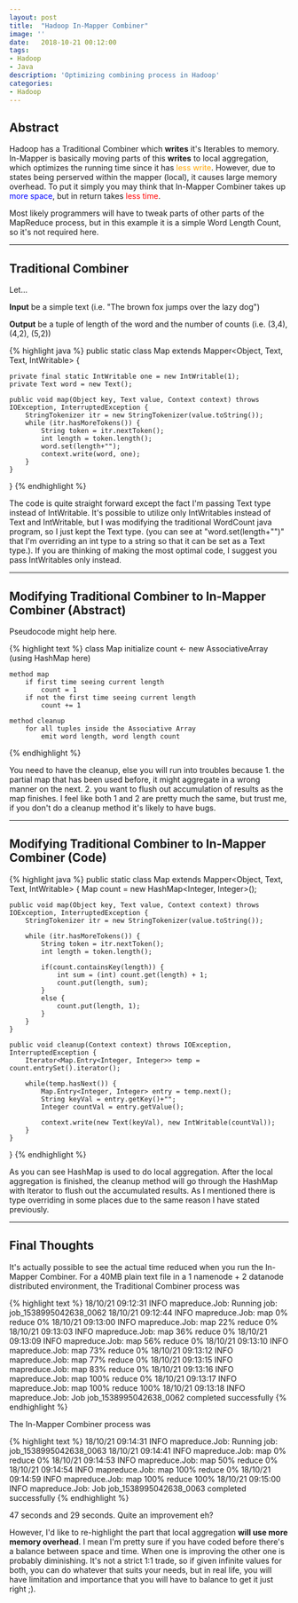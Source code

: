 ```yaml
---
layout: post
title:  "Hadoop In-Mapper Combiner"
image: ''
date:   2018-10-21 00:12:00
tags:
- Hadoop
- Java
description: 'Optimizing combining process in Hadoop'
categories:
- Hadoop
---
```


## Abstract

Hadoop has a Traditional Combiner which **writes** it's Iterables to memory. In-Mapper is basically moving parts of this **writes** to local aggregation, which optimizes the running time since it has <span style="color:orange">less write</span>. However, due to states being perserved within the mapper (local), it causes large memory overhead. To put it simply you may think that In-Mapper Combiner takes up <span style="color:blue">more space</span>, but in return takes <span style="color:red">less time</span>.

Most likely programmers will have to tweak parts of other parts of the MapReduce process, but in this example it is a simple Word Length Count, so it's not required here.

---

## Traditional Combiner

Let...

**Input** be a simple text (i.e. "The brown fox jumps over the lazy dog")

**Output** be a tuple of length of the word and the number of counts (i.e. (3,4), (4,2), (5,2))

{% highlight java %}
public static class Map extends Mapper<Object, Text, Text, IntWritable> {

    private final static IntWritable one = new IntWritable(1);
    private Text word = new Text();

    public void map(Object key, Text value, Context context) throws IOException, InterruptedException {
        StringTokenizer itr = new StringTokenizer(value.toString());
        while (itr.hasMoreTokens()) {
            String token = itr.nextToken();
            int length = token.length();
            word.set(length+"");
            context.write(word, one);
        }
    }
}
{% endhighlight %}

The code is quite straight forward except the fact I'm passing Text type instead of IntWritable. It's possible to utilize only IntWritables instead of Text and IntWritable, but I was modifying the traditional WordCount java program, so I just kept the Text type. (you can see at "word.set(length+"")" that I'm overriding an int type to a string so that it can be set as a Text type.). If you are thinking of making the most optimal code, I suggest you pass IntWritables only instead.

---

## Modifying Traditional Combiner to In-Mapper Combiner (Abstract)

Pseudocode might help here.

{% highlight text %}
class Map
    initialize count ← new AssociativeArray (using HashMap here)

    method map
        if first time seeing current length
            count = 1
        if not the first time seeing current length
            count += 1

    method cleanup
        for all tuples inside the Associative Array
            emit word length, word length count
{% endhighlight %}

You need to have the cleanup, else you will run into troubles because 1. the partial map that has been used before, it might aggregate in a wrong manner on the next. 2. you want to flush out accumulation of results as the map finishes. I feel like both 1 and 2 are pretty much the same, but trust me, if you don't do a cleanup method it's likely to have bugs.

---

## Modifying Traditional Combiner to In-Mapper Combiner (Code)

{% highlight java %}
public static class Map extends Mapper<Object, Text, Text, IntWritable> {
    Map count = new HashMap<Integer, Integer>();

    public void map(Object key, Text value, Context context) throws IOException, InterruptedException {
        StringTokenizer itr = new StringTokenizer(value.toString());

        while (itr.hasMoreTokens()) {
            String token = itr.nextToken();
            int length = token.length();

            if(count.containsKey(length)) {
                int sum = (int) count.get(length) + 1;
                count.put(length, sum);
            }
            else {
                count.put(length, 1);
            }
        }
    }

    public void cleanup(Context context) throws IOException, InterruptedException {
        Iterator<Map.Entry<Integer, Integer>> temp = count.entrySet().iterator();

        while(temp.hasNext()) {
            Map.Entry<Integer, Integer> entry = temp.next();
            String keyVal = entry.getKey()+"";
            Integer countVal = entry.getValue();

            context.write(new Text(keyVal), new IntWritable(countVal));
        }
    }
}
{% endhighlight %}

As you can see HashMap is used to do local aggregation. After the local aggregation is finished, the cleanup method will go through the HashMap with Iterator to flush out the accumulated results. As I mentioned there is type overriding in some places due to the same reason I have stated previously.

---

## Final Thoughts

It's actually possible to see the actual time reduced when you run the In-Mapper Combiner. For a 40MB plain text file in a 1 namenode + 2 datanode distributed environment, the Traditional Combiner process was

{% highlight text %}
18/10/21 09:12:31 INFO mapreduce.Job: Running job: job_1538995042638_0062
18/10/21 09:12:44 INFO mapreduce.Job:  map 0% reduce 0%
18/10/21 09:13:00 INFO mapreduce.Job:  map 22% reduce 0%
18/10/21 09:13:03 INFO mapreduce.Job:  map 36% reduce 0%
18/10/21 09:13:09 INFO mapreduce.Job:  map 56% reduce 0%
18/10/21 09:13:10 INFO mapreduce.Job:  map 73% reduce 0%
18/10/21 09:13:12 INFO mapreduce.Job:  map 77% reduce 0%
18/10/21 09:13:15 INFO mapreduce.Job:  map 83% reduce 0%
18/10/21 09:13:16 INFO mapreduce.Job:  map 100% reduce 0%
18/10/21 09:13:17 INFO mapreduce.Job:  map 100% reduce 100%
18/10/21 09:13:18 INFO mapreduce.Job: Job job_1538995042638_0062 completed successfully
{% endhighlight %}

The In-Mapper Combiner process was

{% highlight text %}
18/10/21 09:14:31 INFO mapreduce.Job: Running job: job_1538995042638_0063
18/10/21 09:14:41 INFO mapreduce.Job:  map 0% reduce 0%
18/10/21 09:14:53 INFO mapreduce.Job:  map 50% reduce 0%
18/10/21 09:14:54 INFO mapreduce.Job:  map 100% reduce 0%
18/10/21 09:14:59 INFO mapreduce.Job:  map 100% reduce 100%
18/10/21 09:15:00 INFO mapreduce.Job: Job job_1538995042638_0063 completed successfully
{% endhighlight %}

47 seconds and 29 seconds. Quite an improvement eh?

However, I'd like to re-highlight the part that local aggregation **will use more memory overhead**. I mean I'm pretty sure if you have coded before there's a balance between space and time. When one is improving the other one is probably diminishing. It's not a strict 1:1 trade, so if given infinite values for both, you can do whatever that suits your needs, but in real life, you will have limitation and importance that you will have to balance to get it just right ;).
